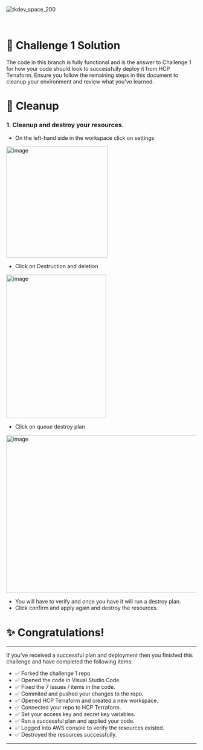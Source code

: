![tkdev_space_200](https://github.com/user-attachments/assets/31af05be-97b5-4d4e-82ef-4f23203eb7ac)

<br>

# 🔑 Challenge 1 Solution

The code in this branch is fully functional and is the answer to Challenge 1 for how your code should look to successfully deploy it from HCP Terraform. Ensure you follow the remaining steps in this document to cleanup your environment and review what you've learned.

# 🧼 Cleanup

### 1. Cleanup and destroy your resources.

- On the left-hand side in the workspace click on settings

<img width="268" height="294" alt="image" src="https://github.com/user-attachments/assets/4f11f1a9-1ee2-404e-80e6-06a740e2a696" />

- Click on Destruction and deletion

<img width="264" height="379" alt="image" src="https://github.com/user-attachments/assets/eb081cc0-a19e-471f-be0b-a2fbec3163ae" />

- Click on queue destroy plan

<img width="602" height="417" alt="image" src="https://github.com/user-attachments/assets/8d2b0dce-81d3-410f-a5c7-f136c85d93df" />

- You will have to verify and once you have it will run a destroy plan.
- Click confirm and apply again and destroy the resources.


# ✨ Congratulations!

***

If you've received a successful plan and deployment then you finished this challenge and have completed the following items:
- ✅ Forked the challenge 1 repo.
- ✅ Opened the code in Visual Studio Code.
- ✅ Fixed the 7 issues / items in the code.
- ✅ Commited and pushed your changes to the repo.
- ✅ Opened HCP Terraform and created a new workspace.
- ✅ Connected your repo to HCP Terraform.
- ✅ Set your access key and secret key variables.
- ✅ Ran a successful plan and applied your code.
- ✅ Logged into AWS console to verify the resources existed.
- ✅ Destroyed the resources successfully.

***
